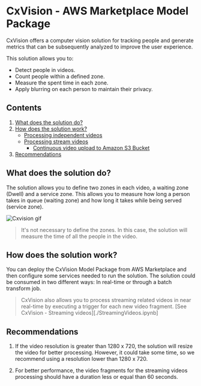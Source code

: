 # CxVision - AWS Marketplace Model Package

CxVision offers a computer vision solution for tracking people and generate metrics that can be subsequently analyzed to improve the user experience.

This solution allows you to:

* Detect people in videos.
* Count people within a defined zone.
* Measure the spent time in each zone.
* Apply blurring on each person to maintain their privacy.


## Contents

1. [What does the solution do?](#What-does-the-solution-do?)
2. [How does the solution work?](#How-does-the-solution-work?)
    - [Processing independent videos](#1.-Processing-independent-videos)
    - [Processing stream videos](#2.-Processing-stream-videos)
        - [Continuous video upload to Amazon S3 Bucket](#Continuous-video-upload-to-Amazon-S3)
3. [Recommendations](#Recommendations)
        
## What does the solution do?

The solution allows you to define two zones in each video, a waiting zone (Dwell) and a service zone. This allows you to measure how long a person takes in queue (waiting zone) and how long it takes while being served (service zone). 

![Cxvision gif](./imgs/cxvision.gif)

> It's not necessary to define the zones. In this case, the solution will measure the time of all the people in the video.

## How does the solution work?

You can deploy the CxVision Model Package from AWS Marketplace and then configure some services needed to run the solution.
The solution could be consumed in two different ways: In real-time or through a batch transform job.

> CxVision also allows you to process streaming related videos in near real-time by executing a trigger for each new video fragment. [See CxVision - Streaming videos][./StreamingVideos.ipynb]

## Recommendations

1. If the video resolution is greater than 1280 x 720, the solution will resize the video for better processing. However, it could take some time, so we recommend using a resolution lower than 1280 x 720.

2. For better performance, the video fragments for the streaming videos processing should have a duration less or equal than 60 seconds.
